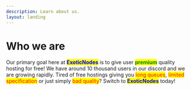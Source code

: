 ```yaml
---
description: Learn about us.
layout: landing
---
```


# Who we are

Our primary goal here at <mark style="color:blue;">**ExoticNodes**</mark> is to give user <mark style="color:green;">**premium**</mark> quality hosting for free! We have around 10 thousand users in our discord and we are growing rapidly. Tired of free hostings giving you <mark style="color:red;">long queues</mark>, <mark style="color:red;">limited specification</mark> or just simply <mark style="color:red;">bad quality</mark>? Switch to <mark style="color:blue;">**ExoticNodes**</mark> today!

